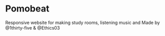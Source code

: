 # Pomobeat
Responsive website for making study rooms, listening music and 
Made by @1thirty-five & @Ethics03
